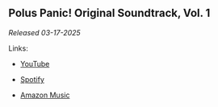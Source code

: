 ## Polus Panic! Original Soundtrack, Vol. 1
*Released 03-17-2025*

Links:

- [YouTube](https://www.youtube.com/playlist?list=OLAK5uy_lyGhopCjcBBpy1wRcJrgtjW2o1DhdXk04)

- [Spotify](https://open.spotify.com/album/6kWuJuwKjMvccfbE3X2oyo?si=MQKLlKfHQoeG2EfRGwDCTw)

- [Amazon Music](https://music.amazon.com/albums/B0F1NHHP7Q?marketplaceId=ATVPDKIKX0DER&musicTerritory=US&ref=dm_sh_8FGCkbEUQ3ehSflddH4O6DWQ2)